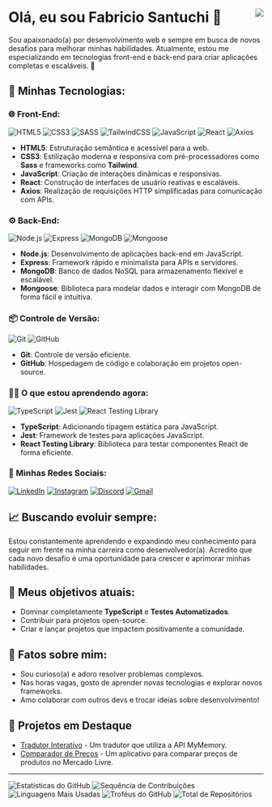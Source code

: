# Olá, eu sou Fabricio Santuchi 👋 <img src="https://komarev.com/ghpvc/?username=Fabricio-santuchi" align="right" />

Sou apaixonado(a) por desenvolvimento web e sempre em busca de novos desafios para melhorar minhas habilidades. Atualmente, estou me especializando em tecnologias front-end e back-end para criar aplicações completas e escaláveis. 🚀

## 🚀 Minhas Tecnologias:

### 🌐 Front-End:
![HTML5](https://img.shields.io/badge/HTML5-E34F26?style=flat-square&logo=html5&logoColor=white)
![CSS3](https://img.shields.io/badge/CSS3-1572B6?style=flat-square&logo=css3&logoColor=white)
![SASS](https://img.shields.io/badge/SASS-CC6699?style=flat-square&logo=sass&logoColor=white)
![TailwindCSS](https://img.shields.io/badge/TailwindCSS-38B2AC?style=flat-square&logo=tailwind-css&logoColor=white)
![JavaScript](https://img.shields.io/badge/JavaScript-F7DF1E?style=flat-square&logo=javascript&logoColor=black)
![React](https://img.shields.io/badge/React-61DAFB?style=flat-square&logo=react&logoColor=black)
![Axios](https://img.shields.io/badge/Axios-5A29E4?style=flat-square&logo=axios&logoColor=white)
- **HTML5**: Estruturação semântica e acessível para a web.  
- **CSS3**: Estilização moderna e responsiva com pré-processadores como **Sass** e frameworks como **Tailwind**.  
- **JavaScript**: Criação de interações dinâmicas e responsivas.  
- **React**: Construção de interfaces de usuário reativas e escaláveis.
- **Axios**: Realização de requisições HTTP simplificadas para comunicação com APIs. 

### ⚙️ Back-End:
![Node.js](https://img.shields.io/badge/Node.js-339933?style=flat-square&logo=node.js&logoColor=white) 
![Express](https://img.shields.io/badge/Express-000000?style=flat-square&logo=express&logoColor=white) 
![MongoDB](https://img.shields.io/badge/MongoDB-47A248?style=flat-square&logo=mongodb&logoColor=white)
![Mongoose](https://img.shields.io/badge/Mongoose-880000?style=flat-square&logo=mongoose&logoColor=white)
- **Node.js**: Desenvolvimento de aplicações back-end em JavaScript.  
- **Express**: Framework rápido e minimalista para APIs e servidores.  
- **MongoDB**: Banco de dados NoSQL para armazenamento flexível e escalável.
- **Mongoose**: Biblioteca para modelar dados e interagir com MongoDB de forma fácil e intuitiva.  

### 📦 Controle de Versão:
![Git](https://img.shields.io/badge/Git-F05032?style=flat-square&logo=git&logoColor=white) 
![GitHub](https://img.shields.io/badge/GitHub-181717?style=flat-square&logo=github&logoColor=white) 
- **Git**: Controle de versão eficiente.  
- **GitHub**: Hospedagem de código e colaboração em projetos open-source.

### 🧑‍💻 O que estou aprendendo agora:
![TypeScript](https://img.shields.io/badge/TypeScript-007ACC?style=flat-square&logo=typescript&logoColor=white) 
![Jest](https://img.shields.io/badge/Jest-C21325?style=flat-square&logo=jest&logoColor=white)
![React Testing Library](https://img.shields.io/badge/React%20Testing%20Library-FF6F20?style=flat-square&logo=react&logoColor=white)
- **TypeScript**: Adicionando tipagem estática para JavaScript.  
- **Jest**: Framework de testes para aplicações JavaScript.  
- **React Testing Library**: Biblioteca para testar componentes React de forma eficiente.

### 📱 Minhas Redes Sociais:
[![LinkedIn](https://img.shields.io/badge/LinkedIn-0077B5?style=flat-square&logo=linkedin&logoColor=white)](https://www.linkedin.com/in/fabricio-santuchi-948231303)
[![Instagram](https://img.shields.io/badge/Instagram-E4405F?style=flat-square&logo=instagram&logoColor=white)](https://www.instagram.com/fabriciosantuchi/profilecard/?igsh=bHYwdWRtM3B1cTB2)
[![Discord](https://img.shields.io/badge/Discord-7289DA?style=flat-square&logo=discord&logoColor=white)](https://discordapp.com/users/fabriciosantuchi)
[![Gmail](https://img.shields.io/badge/Gmail-D14836?style=flat-square&logo=gmail&logoColor=white)](mailto:fabriciosantuchiof@gmail.com)

## 📈 Buscando evoluir sempre:

Estou constantemente aprendendo e expandindo meu conhecimento para seguir em frente na minha carreira como desenvolvedor(a). Acredito que cada novo desafio é uma oportunidade para crescer e aprimorar minhas habilidades.

## 🎯 Meus objetivos atuais:
- Dominar completamente **TypeScript** e **Testes Automatizados**.
- Contribuir para projetos open-source.
- Criar e lançar projetos que impactem positivamente a comunidade.

## 🌟 Fatos sobre mim:
- Sou curioso(a) e adoro resolver problemas complexos.
- Nas horas vagas, gosto de aprender novas tecnologias e explorar novos frameworks.
- Amo colaborar com outros devs e trocar ideias sobre desenvolvimento!

## 🚀 Projetos em Destaque
- [Tradutor Interativo](https://github.com/Fabricio-santuchi/Tradutor-Interativo) - Um tradutor que utiliza a API MyMemory.
- [Comparador de Preços](https://github.com/Fabricio-santuchi/Comparador-de-precos) - Um aplicativo para comparar preços de produtos no Mercado Livre.

---

![Estatísticas do GitHub](https://github-readme-stats.vercel.app/api?username=Fabricio-santuchi&show_icons=true&theme=midnight-purple&locale=pt-BR)
![Sequência de Contribuições](https://github-readme-streak-stats.herokuapp.com/?user=Fabricio-santuchi&theme=midnight-purple&locale=pt-BR)
![Linguagens Mais Usadas](https://github-readme-stats.vercel.app/api/top-langs/?username=Fabricio-santuchi&layout=compact&langs_count=10&theme=midnight-purple&locale=pt-BR)
![Troféus do GitHub](https://github-profile-trophy.vercel.app/?username=Fabricio-santuchi&theme=radical&row=1&column=4)
![Total de Repositórios](https://badges.pufler.dev/repos/Fabricio-santuchi)




